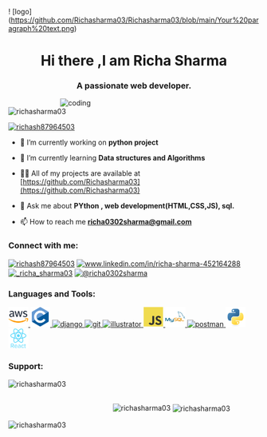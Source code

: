 ! [logo] (https://github.com/Richasharma03/Richasharma03/blob/main/Your%20paragraph%20text.png)
<h1 align="center">Hi there ,I am Richa Sharma</h1>
<h3 align="center">A passionate web developer.</h3>

<img align="right" alt="coding" width="400" src="https://user-images.githubusercontent.com/74038190/236119160-976a0405-caa7-470c-9356-16d43402ea0a.gif">

<p align="left"> <img src="https://komarev.com/ghpvc/?username=richasharma03&label=Profile%20views&color=0e75b6&style=flat" alt="richasharma03" /> </p>

<p align="left"> <a href="https://twitter.com/richash87964503" target="blank"><img src="https://img.shields.io/twitter/follow/richash87964503?logo=twitter&style=for-the-badge" alt="richash87964503" /></a> </p>

- 🔭 I’m currently working on **python project**

- 🌱 I’m currently learning **Data structures and Algorithms**

- 👨‍💻 All of my projects are available at [https://github.com/Richasharma03](https://github.com/Richasharma03)

- 💬 Ask me about **PYthon , web development(HTML,CSS,JS), sql.**

- 📫 How to reach me **richa0302sharma@gmail.com**

<h3 align="left">Connect with me:</h3>
<p align="left">
<a href="https://twitter.com/richash87964503" target="blank"><img align="center" src="https://raw.githubusercontent.com/rahuldkjain/github-profile-readme-generator/master/src/images/icons/Social/twitter.svg" alt="richash87964503" height="30" width="40" /></a>
<a href="https://linkedin.com/in/www.linkedin.com/in/richa-sharma-452164288" target="blank"><img align="center" src="https://raw.githubusercontent.com/rahuldkjain/github-profile-readme-generator/master/src/images/icons/Social/linked-in-alt.svg" alt="www.linkedin.com/in/richa-sharma-452164288" height="30" width="40" /></a>
<a href="https://instagram.com/_richa_sharma03" target="blank"><img align="center" src="https://raw.githubusercontent.com/rahuldkjain/github-profile-readme-generator/master/src/images/icons/Social/instagram.svg" alt="_richa_sharma03" height="30" width="40" /></a>
<a href="https://www.hackerrank.com/@richa0302sharma" target="blank"><img align="center" src="https://raw.githubusercontent.com/rahuldkjain/github-profile-readme-generator/master/src/images/icons/Social/hackerrank.svg" alt="@richa0302sharma" height="30" width="40" /></a>
</p>

<h3 align="left">Languages and Tools:</h3>
<p align="left"> <a href="https://aws.amazon.com" target="_blank" rel="noreferrer"> <img src="https://raw.githubusercontent.com/devicons/devicon/master/icons/amazonwebservices/amazonwebservices-original-wordmark.svg" alt="aws" width="40" height="40"/> </a> <a href="https://www.cprogramming.com/" target="_blank" rel="noreferrer"> <img src="https://raw.githubusercontent.com/devicons/devicon/master/icons/c/c-original.svg" alt="c" width="40" height="40"/> </a> <a href="https://www.djangoproject.com/" target="_blank" rel="noreferrer"> <img src="https://cdn.worldvectorlogo.com/logos/django.svg" alt="django" width="40" height="40"/> </a> <a href="https://git-scm.com/" target="_blank" rel="noreferrer"> <img src="https://www.vectorlogo.zone/logos/git-scm/git-scm-icon.svg" alt="git" width="40" height="40"/> </a> <a href="https://www.adobe.com/in/products/illustrator.html" target="_blank" rel="noreferrer"> <img src="https://www.vectorlogo.zone/logos/adobe_illustrator/adobe_illustrator-icon.svg" alt="illustrator" width="40" height="40"/> </a> <a href="https://developer.mozilla.org/en-US/docs/Web/JavaScript" target="_blank" rel="noreferrer"> <img src="https://raw.githubusercontent.com/devicons/devicon/master/icons/javascript/javascript-original.svg" alt="javascript" width="40" height="40"/> </a> <a href="https://www.mysql.com/" target="_blank" rel="noreferrer"> <img src="https://raw.githubusercontent.com/devicons/devicon/master/icons/mysql/mysql-original-wordmark.svg" alt="mysql" width="40" height="40"/> </a> <a href="https://postman.com" target="_blank" rel="noreferrer"> <img src="https://www.vectorlogo.zone/logos/getpostman/getpostman-icon.svg" alt="postman" width="40" height="40"/> </a> <a href="https://www.python.org" target="_blank" rel="noreferrer"> <img src="https://raw.githubusercontent.com/devicons/devicon/master/icons/python/python-original.svg" alt="python" width="40" height="40"/> </a> <a href="https://reactjs.org/" target="_blank" rel="noreferrer"> <img src="https://raw.githubusercontent.com/devicons/devicon/master/icons/react/react-original-wordmark.svg" alt="react" width="40" height="40"/> </a> </p>

<h3 align="left">Support:</h3>
<p><a href="https://www.buymeacoffee.com/richasharma03"> <img align="left" src="https://cdn.buymeacoffee.com/buttons/v2/default-yellow.png" height="50" width="210" alt="richasharma03" /></a></p><br><br>

<p><img align="left" src="https://github-readme-stats.vercel.app/api/top-langs?username=richasharma03&show_icons=true&locale=en&layout=compact" alt="richasharma03" /></p>

<p>&nbsp;<img align="center" src="https://github-readme-stats.vercel.app/api?username=richasharma03&show_icons=true&locale=en" alt="richasharma03" /></p>

<p><img align="center" src="https://github-readme-streak-stats.herokuapp.com/?user=richasharma03&" alt="richasharma03" /></p>

